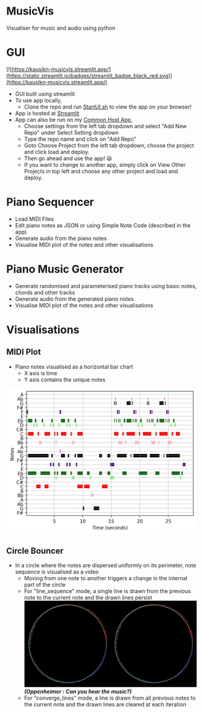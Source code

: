 # MusicVis
 Visualiser for music and audio using python

# GUI
[![https://kausikn-musicvis.streamlit.app/](https://static.streamlit.io/badges/streamlit_badge_black_red.svg)](https://kausikn-musicvis.streamlit.app/)

- GUI built using streamlit
- To use app locally,
    - Clone the repo and run [StartUI.sh](StartUI.sh) to view the app on your browser!
- App is hosted at [Streamlit](https://kausikn-musicvis.streamlit.app/)
- App can also be run on my [Common Host App](https://kausikn-commonhostapp.streamlit.app/),
    - Choose settings from the left tab dropdown and select "Add New Repo" under Select Setting dropdown
    - Type the repo name and click on "Add Repo"
    - Goto Choose Project from the left tab dropdown, choose the project and click load and deploy.
    - Then go ahead and use the app! 😃
    - If you want to change to another app, simply click on View Other Projects in top left and choose any other project and load and deploy.

# Piano Sequencer
- Load MIDI Files
- Edit piano notes as JSON or using Simple Note Code (described in the app)
- Generate audio from the piano notes
- Visualise MIDI plot of the notes and other visualisations

# Piano Music Generator
- Generate randomised and parameterised piano tracks using basic notes, chords and other tracks
- Generate audio from the generated piano notes
- Visualise MIDI plot of the notes and other visualisations

# Visualisations
## MIDI Plot
- Piano notes visualised as a horizontal bar chart
    - X axis is time
    - Y axis contains the unique notes

![Visualisations - MIDI Plot - Example](Data/GeneratedVisualisations/MIDIPlot_1.png)

## Circle Bouncer
- In a circle where the notes are dispersed uniformly on its perimeter, note sequence is visualised as a video
    - Moving from one note to another triggers a change in the internal part of the circle
    - For "line_sequence" mode, a single line is drawn from the previous note to the current note and the drawn lines persist
    ![Visualisations - Circle Bouncer - Oppenheimer](Data/GeneratedVisualisations/Oppenheimer_1.gif)
    ***(Oppenheimer : Can you hear the music?)***
    - For "converge_lines" mode, a line is drawn from all previous notes to the current note and the drawn lines are cleared at each iteration